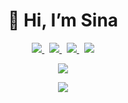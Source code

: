 <h1 align='center'>
  👋 Hi, I’m Sina  
</h1>
<p align='center'>
  <a href="https://www.linkedin.com/in/sina-khorrami/">
    <img src="https://img.shields.io/badge/LinkedIn-0077B5?style=for-the-badge&logo=linkedin&logoColor=white" />
  </a>&nbsp;
  <a href="https://kaggle.com/sinakhorami/">
    <img src="https://img.shields.io/badge/Kaggle-20BEFF?style=for-the-badge&logo=Kaggle&logoColor=white" />        
  </a>&nbsp;
  <a href="https://stackoverflow.com/users/9977321/">
    <img src="https://img.shields.io/badge/Stack_Overflow-FE7A16?style=for-the-badge&logo=stack-overflow&logoColor=white" />        
  </a>&nbsp;
  <a href="mailto:sinakhorrami94@gmail.com">
    <img src="https://img.shields.io/badge/Gmail-D14836?style=for-the-badge&logo=gmail&logoColor=white" />        
  </a>
</p>
<!--
<p align='center'>
  <a href="https://wakatime.com/@ccf02517-56fb-4e57-a6a8-df859c0599b2">
    <img src="https://wakatime.com/badge/user/ccf02517-56fb-4e57-a6a8-df859c0599b2.svg" />        
  </a>
</p>
-->

<p align='center'>
  <a href="#">
    <img src="https://github-readme-stats.vercel.app/api?username=sinakhorrami&show_icons=true&count_private=true&theme=vue-dark&border_color=273849">
  </a>
</p>

<p align='center'>
  <a href="#">
    <img src="https://github-readme-stats.vercel.app/api/top-langs/?username=sinakhorrami&layout=compact&hide=java&theme=vue-dark&border_color=273849">
  </a>
</p>
